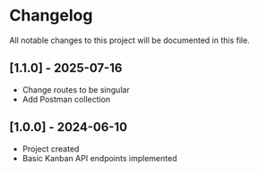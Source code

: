 # Changelog

All notable changes to this project will be documented in this file.

## [1.1.0] - 2025-07-16

- Change routes to be singular
- Add Postman collection

## [1.0.0] - 2024-06-10

- Project created
- Basic Kanban API endpoints implemented
